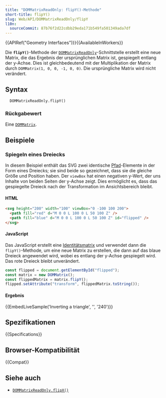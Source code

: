 ```yaml
---
title: "DOMMatrixReadOnly: flipY()-Methode"
short-title: flipY()
slug: Web/API/DOMMatrixReadOnly/flipY
l10n:
  sourceCommit: 87b76f2d22cdbb29eda171b549fa501349ada7df
---
```


{{APIRef("Geometry Interfaces")}}{{AvailableInWorkers}}

Die **`flipY()`**-Methode der [`DOMMatrixReadOnly`](/de/docs/Web/API/DOMMatrixReadOnly)-Schnittstelle erstellt eine neue Matrix, die das Ergebnis der ursprünglichen Matrix ist, gespiegelt entlang der y-Achse. Dies ist gleichbedeutend mit der Multiplikation der Matrix durch `DOMMatrix(1, 0, 0, -1, 0, 0)`. Die ursprüngliche Matrix wird nicht verändert.

## Syntax

```js-nolint
  DOMMatrixReadOnly.flipY()
```

### Rückgabewert

Eine [`DOMMatrix`](/de/docs/Web/API/DOMMatrix).

## Beispiele

### Spiegeln eines Dreiecks

In diesem Beispiel enthält das SVG zwei identische [Pfad](/de/docs/Web/SVG/Attribute/d)-Elemente in der Form eines Dreiecks; sie sind beide so gezeichnet, dass sie die gleiche Größe und Position haben. Der `viewBox` hat einen negativen y-Wert, der uns Inhalte von beiden Seiten der y-Achse zeigt. Dies ermöglicht es, dass das gespiegelte Dreieck nach der Transformation im Ansichtsbereich bleibt.

#### HTML

```html
<svg height="200" width="100" viewBox="0 -100 100 200">
  <path fill="red" d="M 0 0 L 100 0 L 50 100 Z" />
  <path fill="blue" d="M 0 0 L 100 0 L 50 100 Z" id="flipped" />
</svg>
```

#### JavaScript

Das JavaScript erstellt eine [Identitätsmatrix](/de/docs/Web/API/DOMMatrixReadOnly/isIdentity) und verwendet dann die `flipY()`-Methode, um eine neue Matrix zu erstellen, die dann auf das blaue Dreieck angewendet wird, wobei es entlang der y-Achse gespiegelt wird. Das rote Dreieck bleibt unverändert.

```js
const flipped = document.getElementById("flipped");
const matrix = new DOMMatrix();
const flippedMatrix = matrix.flipY();
flipped.setAttribute("transform", flippedMatrix.toString());
```

#### Ergebnis

{{EmbedLiveSample('Inverting a triangle', '', '240')}}

## Spezifikationen

{{Specifications}}

## Browser-Kompatibilität

{{Compat}}

## Siehe auch

- [`DOMMatrixReadOnly.flipX()`](/de/docs/Web/API/DOMMatrixReadOnly/flipX)
